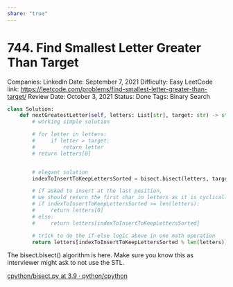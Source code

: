 ```yaml
---
share: "true"
---
```


# 744. Find Smallest Letter Greater Than Target

Companies: LinkedIn
Date: September 7, 2021
Difficulty: Easy
LeetCode link: https://leetcode.com/problems/find-smallest-letter-greater-than-target/
Review Date: October 3, 2021
Status: Done
Tags: Binary Search

```python
class Solution:
    def nextGreatestLetter(self, letters: List[str], target: str) -> str:
        # working simple solution

        # for letter in letters:
        #     if letter > target:
        #         return letter
        # return letters[0]


        # elegant solution
        indexToInsertToKeepLettersSorted = bisect.bisect(letters, target)

        # if asked to insert at the last position,
        # we should return the first char in letters as it is cyclically next
        # if indexToInsertToKeepLettersSorted >= len(letters):
        #     return letters[0]
        # else:
        #     return letters[indexToInsertToKeepLettersSorted]

        # trick to do the if-else logic above in one math operation
        return letters[indexToInsertToKeepLettersSorted % len(letters)]
```

The bisect.bisect() algorithm is here. Make sure you know this as interviewer might ask to not use the STL.

[cpython/bisect.py at 3.9 · python/cpython](https://github.com/python/cpython/blob/3.9/Lib/bisect.py)
